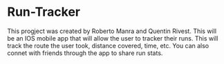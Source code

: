 # Run-Tracker
This progject was created by Roberto Manra and Quentin Rivest. This will be an IOS mobile app that will allow the user to tracker their runs. This will track the route the user took, distance covered, time, etc. You can also connet with friends through the app to share run stats. 
